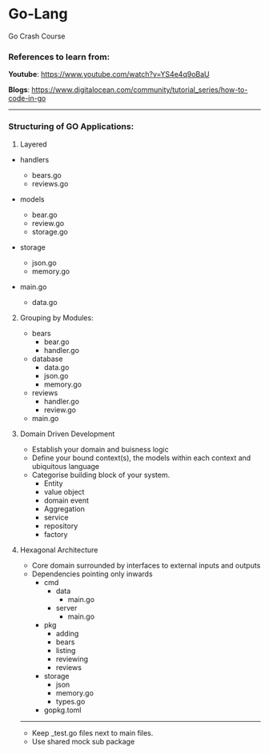 # Go-Lang
Go Crash Course

### References to learn from:

**Youtube**: https://www.youtube.com/watch?v=YS4e4q9oBaU

**Blogs**: https://www.digitalocean.com/community/tutorial_series/how-to-code-in-go 

-----

### Structuring of GO Applications:

1. Layered
  - handlers
    - bears.go
    - reviews.go
     
  - models
    - bear.go
    - review.go
    - storage.go
    
  - storage
    - json.go
    - memory.go
    
  - main.go
    - data.go


2. Grouping by Modules:
    - bears
      - bear.go
      - handler.go
    - database
      - data.go
      - json.go
      - memory.go
    - reviews
      - handler.go
      - review.go
    - main.go
  
3. Domain Driven Development
    - Establish your domain and buisness logic
    - Define your bound context(s), the models within each context and ubiquitous language
    - Categorise building block of your system.
      - Entity
      - value object
      - domain event
      - Aggregation
      - service
      - repository
      - factory
4. Hexagonal Architecture
    - Core domain surrounded by interfaces to external inputs and outputs
    - Dependencies pointing only inwards
      - cmd
        - data
          - main.go
        - server
          - main.go
      - pkg
        - adding
        - bears
        - listing
        - reviewing
        - reviews
      - storage
        - json
        - memory.go
        - types.go
      - gopkg.toml
   
   -------------
   
   - Keep _test.go files next to main files.
   - Use shared mock sub package
  
